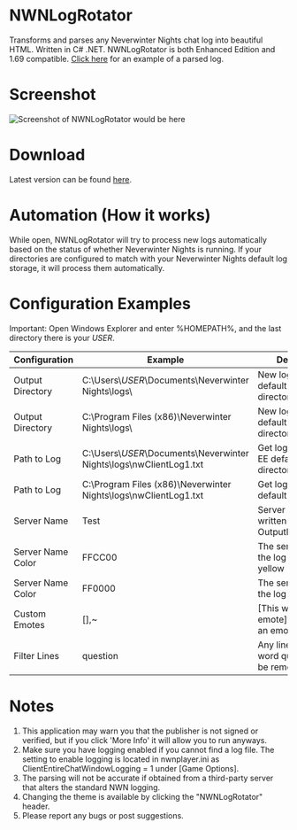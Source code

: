 # NWNLogRotator
Transforms and parses any Neverwinter Nights chat log into beautiful HTML. Written in C# .NET. NWNLogRotator is both Enhanced Edition and 1.69 compatible. <a href="http://htmlpreview.github.io/?https://github.com/ravenmyst/NWN-Log-Rotator/blob/master/output/NWNLogExample.html">Click here</a> for an example of a parsed log.

# Screenshot
![Screenshot of NWNLogRotator would be here](https://raw.githubusercontent.com/ravenmyst/NWNLogRotator/master/Assets/Images/screenshot_nwnlr1.png)

# Download
Latest version can be found <a href="https://github.com/ravenmyst/NWNLogRotator/releases/latest">here</a>.

# Automation (How it works)
While open, NWNLogRotator will try to process new logs automatically based on the status of whether Neverwinter Nights is running. If your directories are configured to match with your Neverwinter Nights default log storage, it will process them automatically.

# Configuration Examples
Important: Open Windows Explorer and enter %HOMEPATH%, and the last directory there is your _USER_.
  
| Configuration  | Example | Description |
| ------------- | ------------- | ------------- |
| Output Directory | C:\Users\\_USER_\Documents\Neverwinter Nights\logs\ | New logs stored in default Steam EE log directory |
| Output Directory | C:\Program Files (x86)\Neverwinter Nights\logs\ | New logs stored in default 1.69 log directory |
| Path to Log | C:\Users\\_USER_\Documents\Neverwinter Nights\logs\nwClientLog1.txt | Get log from Steam EE default log directory |
| Path to Log | C:\Program Files (x86)\Neverwinter Nights\logs\nwClientLog1.txt | Get log from 1.69 default log directory |
| Server Name | Test | Server logs will be written to OutputDirectory\Test |
| Server Name Color | FFCC00 | The server name in the log appears yellow |
| Server Name Color | FF0000 | The server name in the log appears red |
| Custom Emotes | [],~ | [This will be an emote], ~This will be an emote~ |
| Filter Lines | question | Any line that has the word question will be removed |

# Notes
1) This application may warn you that the publisher is not signed or verified, but if you click 'More Info' it will allow you to run anyways.
2) Make sure you have logging enabled if you cannot find a log file. The setting to enable logging is located in nwnplayer.ini as ClientEntireChatWindowLogging = 1 under [Game Options].
3) The parsing will not be accurate if obtained from a third-party server that alters the standard NWN logging.
4) Changing the theme is available by clicking the "NWNLogRotator" header.
5) Please report any bugs or post suggestions. 
